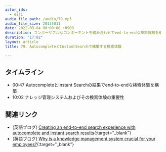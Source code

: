 ```yaml
---
actor_ids:
  - eiji
audio_file_path: /audio/79.mp3
audio_file_size: 20135011
date: 2022-03-04 00:00:00 +0900
description: コンポーザブルなコンポーネントを組み合わせてend-to-endな検索体験を構築、ナレッジ管理システムの重要性について話しました
duration: "17:02"
layout: article
title: 79. AutocompleteとInstantSearchで構築する検索体験

---
```


## タイムライン

- 00:47 AutocompleteとInstant Searchの結果でend-to-endな検索体験を構築
- 10:02 ナレッジ管理システムおよびその検索体験の重要性

## 関連リンク

- (英語ブログ) [Creating an end-to-end search experience with autocomplete and instant search results](https://www.algolia.com/blog/product/creating-an-end-to-end-search-experience-with-autocomplete-and-instant-search-results/){:target="_blank"}
- (英語ブログ) [Why is a knowledge management system crucial for your employees?](https://www.algolia.com/blog/product/why-is-a-knowledge-management-system-crucial-for-your-employees/){:target="_blank"}
